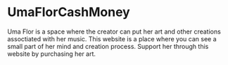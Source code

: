 # UmaFlorCashMoney
 Uma Flor is a space where the creator can put her art and other creations assoctiated with her music. This website is a place where you can see a small part of her mind  and creation process. Support her through this website by purchasing her art.
